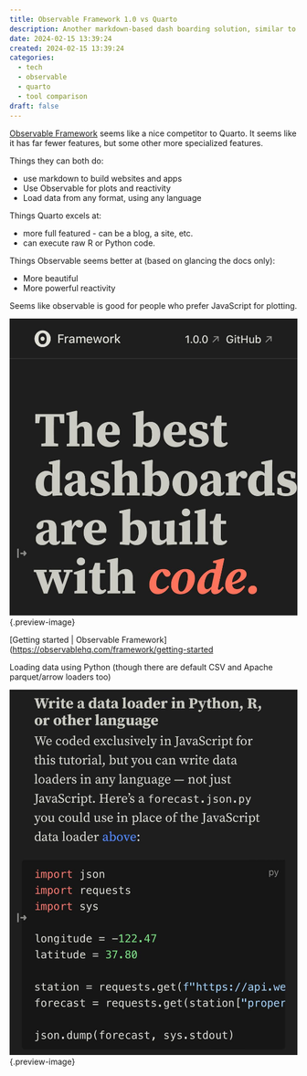 ```yaml
---
title: Observable Framework 1.0 vs Quarto
description: Another markdown-based dash boarding solution, similar to Quarto
date: 2024-02-15 13:39:24
created: 2024-02-15 13:39:24
categories:
  - tech
  - observable
  - quarto
  - tool comparison
draft: false
---
```

[Observable Framework](https://observablehq.com/framework/) seems like a nice competitor to Quarto. It seems like it has far fewer features, but some other more specialized features. 

Things they can both do:

- use markdown to build websites and apps
- Use Observable for plots and reactivity
- Load data from any format, using any language

Things Quarto excels at:

- more full featured - can be a blog, a site, etc. 
- can execute raw R or Python code. 

Things Observable seems better at (based on glancing the docs only):

- More beautiful
- More powerful reactivity

Seems like observable is good for people who prefer JavaScript for plotting. 


![Landing](../img/screenshot-observable-quote.jpeg){.preview-image}


[Getting started | Observable Framework](https://observablehq.com/framework/getting-started

Loading data using Python (though there are default CSV and Apache parquet/arrow loaders too)

![Python](../img/screenshot-observable-data-loader.jpeg){.preview-image}